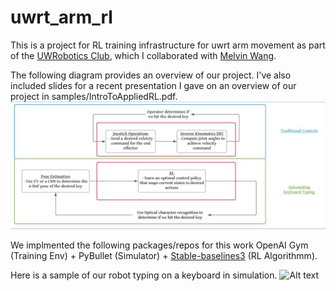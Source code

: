 # uwrt_arm_rl
This is a project for RL training infrastructure for uwrt arm movement as part of the [UWRobotics Club](https://github.com/uwrobotics), which I collaborated with [Melvin Wang](https://github.com/uwrobotics).

The following diagram provides an overview of our project. I've also included slides for a recent presentation I gave on an overview of our project in samples/IntroToAppliedRL.pdf.
![Alt text](samples/overview.png?raw=true "Title")

We implmented the following packages/repos for this work OpenAI Gym (Training Env) + PyBullet (Simulator) + [Stable-baselines3](https://stable-baselines3.readthedocs.io/en/master/) (RL Algorithmm).

Here is a sample of our robot typing on a keyboard in simulation.
![Alt text](samples/demo.gif?raw=true "Title")
